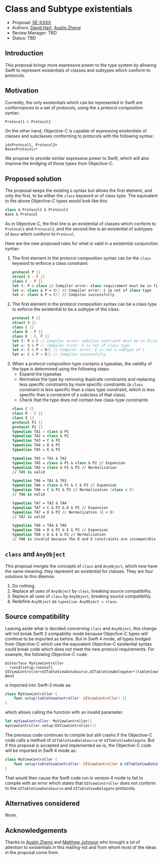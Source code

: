 # Class and Subtype existentials

* Proposal: [SE-XXXX](XXXX-subclass-existentials.md)
* Authors: [David Hart](http://github.com/hartbit/), [Austin Zheng](http://github.com/austinzheng)
* Review Manager: TBD
* Status: TBD

## Introduction

This proposal brings more expressive power to the type system by allowing Swift to represent existentials of classes and subtypes which conform to protocols.

## Motivation

Currently, the only existentials which can be represented in Swift are conformances to a set of protocols, using the `&` protocol composition syntax:

```swift
Protocol1 & Protocol2
```

On the other hand, Objective-C is capable of expressing existentials of classes and subclasses conforming to protocols with the following syntax:

```objc
id<Protocol1, Protocol2>
Base<Protocol>*
```

We propose to provide similar expressive power to Swift, which will also improve the bridging of those types from Objective-C.

## Proposed solution

The proposal keeps the existing `&` syntax but allows the first element, and only the first, to be either the `class` keyword or of class type. The equivalent to the above Objective-C types would look like this:

```swift
class & Protocol1 & Protocol2
Base & Protocol
```

As in Objective-C, the first line is an existential of classes which conform to `Protocol1` and `Protocol2`, and the second line is an existential of subtypes of `Base` which conform to `Protocol`.

Here are the new proposed rules for what is valid in a existential conjunction syntax:

1. The first element in the protocol composition syntax can be the `class` keyword to enforce a class constraint:
    ```swift
    protocol P {}
    struct S : P {}
    class C : P {}
    let t: P & class // Compiler error: class requirement must be in first position
    let u: class & P = S() // Compiler error: S is not of class type
    let v: class & P = C() // Compiles successfully
    ```
2. The first element in the protocol composition syntax can be a class type to enforce the existential to be a subtype of the class:
    ```swift
    protocol P {}
    struct S {}
    class C {}
    class D : P {}
    class E : C, P {}
    let t: P & C // Compiler error: subclass contraint must be in first position
    let u: S & P // Compiler error: S is not of class type
    let v: C & P = D() // Compiler error: D is not a subtype of C
    let w: C & P = E() // Compiles successfully
    ```
3. When a protocol composition type contains a typealias, the validity of the type is determined using the following steps:
    * Expand the typealias
    * Normalize  the type by removing duplicate constraints and replacing less specific constraints by more specific constraints (a `class` constraint is less specific than a class type constraint, which is less specific than a constraint of a subclass of that class).
    * Check that the type does not contain two class-type constraints
    ```swift
    class C {}
    class D : C {}
    class E {}
    protocol P1 {}
    protocol P2 {}
    typealias TA1 = class & P1
    typealias TA2 = class & P2
    typealias TA3 = C & P2
    typealias TA4 = D & P2
    typealias TA5 = E & P2

    typealias TA5 = TA1 & TA2
    typealias TA5 = class & P1 & class & P2 // Expansion
    typealias TA5 = class & P1 & P2 // Normalization
    // TA5 is valid

    typealias TA6 = TA1 & TA3
    typealias TA6 = class & P1 & C & P2 // Expansion
    typealias TA6 = C & P1 & P2 // Normalization (class < C)
    // TA6 is valid

    typealias TA7 = TA3 & TA4
    typealias TA7 = C & P2 & D & P2 // Expansion
    typealias TA7 = D & P2 // Normalization (C < D)
    // TA7 is valid

    typealias TA8 = TA4 & TA5
    typealias TA8 = D & P2 & E & P2 // Expansion
    typealias TA8 = D & E & P2 // Normalization
    // TA8 is invalid because the D and E constraints are incompatible
    ```

## `class` and `AnyObject`

This proposal merges the concepts of `class` and `AnyObject`, which now have the same meaning: they represent an existential for classes. They are four solutions to this dilemna:

1. Do nothing.
2. Replace all uses of `AnyObject` by `class`, breaking source compatibility.
3. Replace all uses of `class` by `AnyObject`, breaking source compatibility.
4. Redefine `AnyObject` as `typealias AnyObject = class`.

## Source compatibility

Leaving aside what is decided concerning `class` and `AnyObject`, this change will not break Swift 3 compability mode because Objective-C types will continue to be imported as before. But in Swift 4 mode, all types bridged from Objective-C which use the equivalent Objective-C existential syntax could break code which does not meet the new protocol requirements. For example, the following Objective-C code:

```objc
@interface MyViewController
- (void)setup:(nonnull UIViewController<UITableViewDataSource,UITableViewDelegate>*)tableViewController;
@end
```

is imported into Swift-3 mode as:

```swift
class MyViewController {
    func setup(tableViewController: UIViewController) {}
}
```

which allows calling the function with an invalid parameter:

```swift
let myViewController: MyViewController()
myViewController.setup(UIViewController())
```

The previous code continues to compile but still crashs if the Objective-C code calls a method of `UITableViewDataSource` or `UITableViewDelegate`. But if this proposal is accepted and implemented as-is, the Objective-C code will be imported in Swift 4 mode as:

```swift
class MyViewController {
    func setup(tableViewController: UIViewController & UITableViewDataSource & UITableViewDelegate) {}
}
```

That would then cause the Swift code run in version 4 mode to fail to compile with an error which states that `UIViewController` does not conform to the `UITableViewDataSource` and `UITableViewDelegate` protocols.

## Alternatives considered

None.

## Acknowledgements

Thanks to [Austin Zheng](http://github.com/austinzheng) and [Matthew Johnson](https://github.com/anandabits) who brought a lot of attention to existentials in this mailing-list and from whom most of the ideas in the proposal come from.